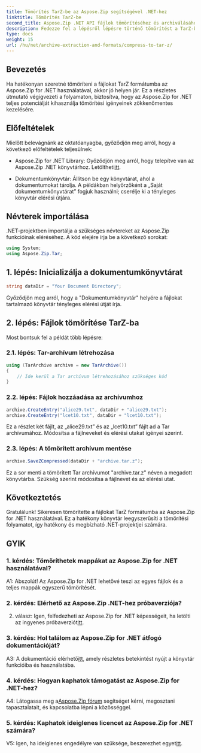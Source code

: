 ```yaml
---
title: Tömörítés TarZ-be az Aspose.Zip segítségével .NET-hez
linktitle: Tömörítés TarZ-be
second_title: Aspose.Zip .NET API fájlok tömörítéséhez és archiválásához
description: Fedezze fel a lépésről lépésre történő tömörítést a TarZ-be az Aspose.Zip for .NET használatával. Hatékony fájlkezelés a .NET projektekhez.
type: docs
weight: 15
url: /hu/net/archive-extraction-and-formats/compress-to-tar-z/
---
```

## Bevezetés

Ha hatékonyan szeretné tömöríteni a fájlokat TarZ formátumba az Aspose.Zip for .NET használatával, akkor jó helyen jár. Ez a részletes útmutató végigvezeti a folyamaton, biztosítva, hogy az Aspose.Zip for .NET teljes potenciálját kihasználja tömörítési igényeinek zökkenőmentes kezelésére.

## Előfeltételek

Mielőtt belevágnánk az oktatóanyagba, győződjön meg arról, hogy a következő előfeltételek teljesülnek:

-  Aspose.Zip for .NET Library: Győződjön meg arról, hogy telepítve van az Aspose.Zip .NET könyvtárhoz. Letöltheti[itt](https://releases.aspose.com/zip/net/).

- Dokumentumkönyvtár: Állítson be egy könyvtárat, ahol a dokumentumokat tárolja. A példákban helyőrzőként a „Saját dokumentumkönyvtárat” fogjuk használni; cserélje ki a tényleges könyvtár elérési útjára.

## Névterek importálása

.NET-projektben importálja a szükséges névtereket az Aspose.Zip funkcióinak eléréséhez. A kód elejére írja be a következő sorokat:

```csharp
using System;
using Aspose.Zip.Tar;
```

## 1. lépés: Inicializálja a dokumentumkönyvtárat

```csharp
string dataDir = "Your Document Directory";
```

Győződjön meg arról, hogy a "Dokumentumkönyvtár" helyére a fájlokat tartalmazó könyvtár tényleges elérési útját írja.

## 2. lépés: Fájlok tömörítése TarZ-ba

Most bontsuk fel a példát több lépésre:

### 2.1. lépés: Tar-archívum létrehozása

```csharp
using (TarArchive archive = new TarArchive())
{
    // Ide kerül a Tar archívum létrehozásához szükséges kód
}
```

### 2.2. lépés: Fájlok hozzáadása az archívumhoz

```csharp
archive.CreateEntry("alice29.txt", dataDir + "alice29.txt");
archive.CreateEntry("lcet10.txt", dataDir + "lcet10.txt");
```

Ez a részlet két fájlt, az „alice29.txt” és az „lcet10.txt” fájlt ad a Tar archívumához. Módosítsa a fájlneveket és elérési utakat igényei szerint.

### 2.3. lépés: A tömörített archívum mentése

```csharp
archive.SaveZCompressed(dataDir + "archive.tar.z");
```

Ez a sor menti a tömörített Tar archívumot "archive.tar.z" néven a megadott könyvtárba. Szükség szerint módosítsa a fájlnevet és az elérési utat.

## Következtetés

Gratulálunk! Sikeresen tömörítette a fájlokat TarZ formátumba az Aspose.Zip for .NET használatával. Ez a hatékony könyvtár leegyszerűsíti a tömörítési folyamatot, így hatékony és megbízható .NET-projektjei számára.

## GYIK

### 1. kérdés: Tömöríthetek mappákat az Aspose.Zip for .NET használatával?

A1: Abszolút! Az Aspose.Zip for .NET lehetővé teszi az egyes fájlok és a teljes mappák egyszerű tömörítését.

### 2. kérdés: Elérhető az Aspose.Zip .NET-hez próbaverziója?

 2. válasz: Igen, felfedezheti az Aspose.Zip for .NET képességeit, ha letölti az ingyenes próbaverziót[itt](https://releases.aspose.com/).

### 3. kérdés: Hol találom az Aspose.Zip for .NET átfogó dokumentációját?

 A3: A dokumentáció elérhető[itt](https://reference.aspose.com/zip/net/), amely részletes betekintést nyújt a könyvtár funkcióiba és használatába.

### 4. kérdés: Hogyan kaphatok támogatást az Aspose.Zip for .NET-hez?

 A4: Látogassa meg a[Aspose.Zip fórum](https://forum.aspose.com/c/zip/37) segítséget kérni, megosztani tapasztalatait, és kapcsolatba lépni a közösséggel.

### 5. kérdés: Kaphatok ideiglenes licencet az Aspose.Zip for .NET számára?

V5: Igen, ha ideiglenes engedélyre van szüksége, beszerezhet egyet[itt](https://purchase.aspose.com/temporary-license/).